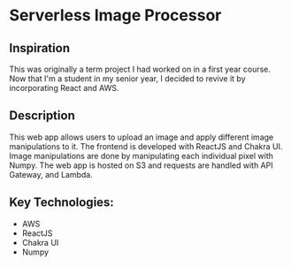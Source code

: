# Serverless Image Processor

## Inspiration
This was originally a term project I had worked on in a first year course. Now that I'm a student in my senior year, I decided to revive it by incorporating React and AWS.

## Description
This web app allows users to upload an image and apply different image manipulations to it. The frontend is developed with ReactJS and Chakra UI. Image manipulations are done by manipulating
each individual pixel with Numpy. The web app is hosted on S3 and requests are handled with API Gateway, and Lambda. 


## Key Technologies:
- AWS
- ReactJS
- Chakra UI
- Numpy

